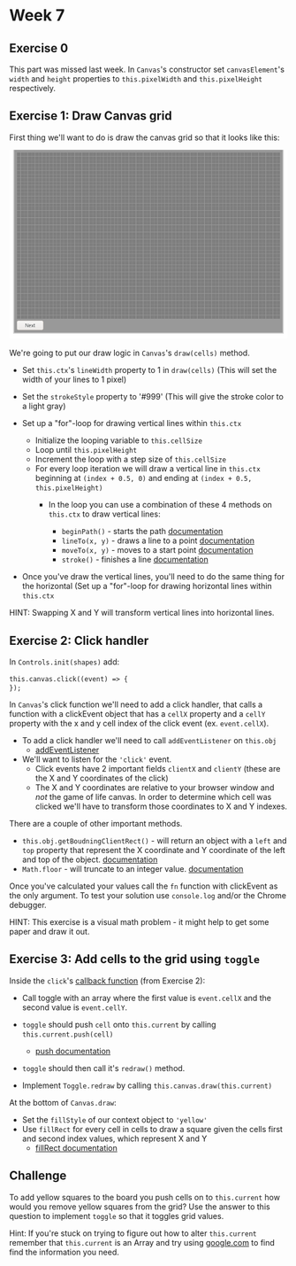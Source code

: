  # Week 7

## Exercise 0

This part was missed last week. In `Canvas`'s constructor set `canvasElement`'s
`width` and `height` properties to `this.pixelWidth` and `this.pixelHeight`
respectively.

## Exercise 1: Draw Canvas grid

First thing we'll want to do is draw the canvas grid so that it looks like this:

![picture of canvas grid](/exercises/canvas_grid.png)

We're going to put our draw logic in `Canvas`'s `draw(cells)` method.

*  Set `this.ctx`'s `lineWidth` property to 1 in `draw(cells)` (This will set the width of your lines to 1 pixel)
*  Set the `strokeStyle` property to '#999' (This will give the stroke color to a light gray)

*  Set up a "for"-loop for drawing vertical lines within `this.ctx`
   *  Initialize the looping variable to `this.cellSize`
   *  Loop until `this.pixelHeight`
   *  Increment the loop with a step size of `this.cellSize`
   *  For every loop iteration we will draw a vertical line in `this.ctx` beginning at `(index + 0.5, 0)` and ending at
`(index + 0.5, this.pixelHeight)`
      *  In the loop you can use a combination of these 4 methods on `this.ctx` to draw vertical lines:

         * `beginPath()` - starts the path [documentation](https://developer.mozilla.org/en-US/docs/Web/API/CanvasRenderingContext2D/beginPath)
         * `lineTo(x, y)` - draws a line to a point [documentation](https://developer.mozilla.org/en-US/docs/Web/API/CanvasRenderingContext2D/lineTo)
         * `moveTo(x, y)` - moves to a start point [documentation](https://developer.mozilla.org/en-US/docs/Web/API/CanvasRenderingContext2D/moveTo)
         * `stroke()` - finishes a line [documentation](https://developer.mozilla.org/en-US/docs/Web/API/CanvasRenderingContext2D/stroke)

*  Once you've draw the vertical lines, you'll need to do the same thing for
the horizontal (Set up a "for"-loop for drawing horizontal lines within `this.ctx`

HINT: Swapping X and Y will transform vertical lines into horizontal lines.


## Exercise 2: Click handler

In `Controls.init(shapes)` add:

```
this.canvas.click((event) => {
});
```

In `Canvas`'s click function we'll need to add a click handler, that calls a
function with a clickEvent object that has a `cellX` property and a `cellY`
property with the x and y cell index of the click event (ex. `event.cellX`).
*  To add a click handler we'll need to call `addEventListener` on `this.obj`
   *  [addEventListener](https://developer.mozilla.org/en-US/docs/Web/API/EventTarget/addEventListener)
*  We'll want to listen for the `'click'` event.
   *  Click events have 2 important fields `clientX` and `clientY` (these are the X and Y coordinates of the click)
   *  The X and Y coordinates are relative to your browser window and *not* the game of life canvas. In order to determine which cell was clicked we'll have to transform those coordinates to X and Y indexes.

There are a couple of other important methods.
*  `this.obj.getBoudningClientRect()` - will return an object with a `left` and `top`
   property that represent the X coordinate and Y coordinate of the left and top
   of the object. [documentation](https://developer.mozilla.org/en-US/docs/Web/API/Element/getBoundingClientRect)
*  `Math.floor` - will truncate to an integer value. [documentation](https://developer.mozilla.org/en-US/docs/Web/JavaScript/Reference/Global_Objects/Math/floor)

Once you've calculated your values call the `fn` function with clickEvent as the
only argument. To test your solution use `console.log` and/or the Chrome debugger.

HINT: This exercise is a visual math problem - it might help to get some paper and
draw it out.



## Exercise 3: Add cells to the grid using `toggle`

Inside the `click`'s [callback function](#exercise-2-click-handler) (from Exercise 2):
*  Call toggle with an array where the first value is `event.cellX` and the second value is `event.cellY`.
  *  `toggle` should push `cell` onto `this.current` by calling `this.current.push(cell)`
     *  [push documentation](https://developer.mozilla.org/en-US/docs/Web/JavaScript/Reference/Global_Objects/Array/push)
  *  `toggle` should then call it's `redraw()` method.

*  Implement `Toggle.redraw` by calling `this.canvas.draw(this.current)`

At the bottom of `Canvas.draw`:
*  Set the `fillStyle` of our context object to `'yellow'`
*  Use `fillRect` for every cell in cells to draw a square given the cells first and second index values, which represent X and Y
   *  [fillRect documentation](https://developer.mozilla.org/en-US/docs/Web/API/CanvasRenderingContext2D/fillRect)



## Challenge

To add yellow squares to the board you push cells on to `this.current` how would
you remove yellow squares from the grid? Use the answer to this question to implement
`toggle` so that it toggles grid values.

Hint: If you're stuck on trying to figure out how to alter `this.current` remember
that `this.current` is an Array and try using [google.com](http://google.com) to
find find the information you need.
